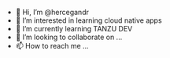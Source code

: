 - 👋 Hi, I’m @hercegandr
- 👀 I’m interested in learning cloud native apps
- 🌱 I’m currently learning TANZU DEV
- 💞️ I’m looking to collaborate on ...
- 📫 How to reach me ...

<!---
hercegandr/hercegandr is a ✨ special ✨ repository because its `README.md` (this file) appears on your GitHub profile.
You can click the Preview link to take a look at your changes.
--->
